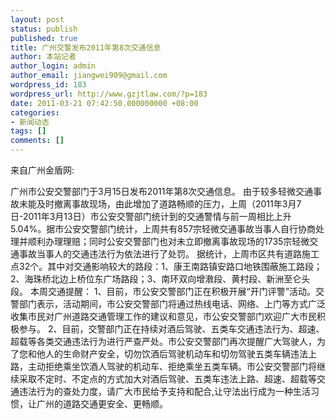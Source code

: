 ```yaml
---
layout: post
status: publish
published: true
title: 广州交警发布2011年第8次交通信息
author: 本站记者
author_login: admin
author_email: jiangwei909@gmail.com
wordpress_id: 183
wordpress_url: http://www.gzjtlaw.com/?p=183
date: 2011-03-21 07:42:50.000000000 +08:00
categories:
- 新闻动态
tags: []
comments: []
---
```

来自广州金盾网:

广州市公安交警部门于3月15日发布2011年第8次交通信息。
    由于较多轻微交通事故未能及时撤离事故现场，由此增加了道路畅顺的压力，上周（2011年3月7日-2011年3月13日）市公安交警部门统计到的交通警情与前一周相比上升5.04%。据市公安交警部门统计，上周共有857宗轻微交通事故当事人自行协商处理并顺利办理理赔；同时公安交警部门也对未立即撤离事故现场的1735宗轻微交通事故当事人的交通违法行为依法进行了处罚。
据统计，上周市区共有道路施工点32个。其中对交通影响较大的路段：1、康王南路镇安路口地铁围蔽施工路段；2、海珠桥北边上桥位东广场路段；3、南环双向增漖段、黄村段、新洲至仑头段。
    本周交通提醒：
    1、目前，市公安交警部门正在积极开展&ldquo;开门评警&rdquo;活动。交警部门表示，活动期间，市公安交警部门将通过热线电话、网络、上门等方式广泛收集市民对广州道路交通管理工作的建议和意见，市公安交警部门欢迎广大市民积极参与。
    2、目前，交警部门正在持续对酒后驾驶、五类车交通违法行为、超速、超载等各类交通违法行为进行严查严处。市公安交警部门再次提醒广大驾驶人，为了您和他人的生命财产安全，切勿饮酒后驾驶机动车和切勿驾驶五类车辆违法上路，主动拒绝乘坐饮酒人驾驶的机动车、拒绝乘坐五类车辆。市公安交警部门将继续采取不定时、不定点的方式加大对酒后驾驶、五类车违法上路、超速、超载等交通违法行为的查处力度，请广大市民给予支持和配合,让守法出行成为一种生活习惯，让广州的道路交通更安全、更畅顺。
